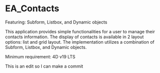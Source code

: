 # EA_Contacts
Featuring: Subform, Listbox, and Dynamic objects

This application provides simple functionalities for a user to manage their contacts information. The display of contacts is available in 2 layout options: list and grid layout. The implementation utilizes a combination of Subform, Listbox, and Dynamic objects.

Minimum requirement: 4D v19 LTS


This is an edit so I can make a commit
